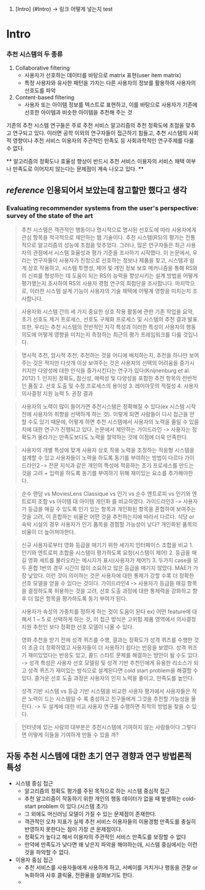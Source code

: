 
1. [Intro] (#Intro) -> 링크 어떻게 넣는지 test

# Intro

### 추천 시스템의 두 종류
1. Collaborative filtering
	 - 사용자가 선호하는 데이터를 바탕으로 matrix 표현(user item matrix)
	 - 특정 사용자와 유사한 패턴을 가지는 다른 사용자의 정보를 활용하여 사용자의 선호도를 파악
2. Content-based filtering
	- 사용자 또는 아이템 정보를 텍스트로 표현하고, 이를 바탕으로 사용자가 기존에 선호한 아이템과 비슷한 아이템을 추천해 주는 것 

기존의 추천 시스템 연구들은 주로 추천 서비스 알고리즘의 추천 정확도에 초점을 맞추고 연구되고 있다.
이러면 공학 이외의 연구자들이 접근하기 힘들고, 추천 시스템의 사회적 영향이나 추천 서비스 이용자의 주관적인 만족도 등 사회과학적인 연구주제를 다룰 수 없다.

** 알고리즘의 정확도나 효율성 향상이 반드시 추천 서비스 이용자의 서비스 채택 여부나 만족도로 이어지지 않는다는 문제점이 계속 나오고 있다. **

## *reference* 인용되어서 보았는데 참고할만 했다고 생각
### Evaluating recommender systems from the user's perspective: survey of the state of the art

> 추천 시스템은 객관적인 행동이나 명시적으로 명시된 선호도에 따라 사용자에게 관심 항목을 적극적으로 제안하는 웹 기술이다. 추천 시스템(RS)의 평가는 전통적으로 알고리즘의 성능에 초점을 맞추었다. 그러나, 많은 연구자들은 최근 사용자의 관점에서 시스템 효율성과 평가 기준을 조사하기 시작했다. 이 논문에서, 우리는 연구자들이 사용자가 진정으로 선호하는 정보나 제품을 찾고, 시스템과 쉽게 상호 작용하고, 시스템 투명성, 제어 및 개인 정보 보호 메커니즘을 통해 RS와의 신뢰를 형성하는 데 도움이 되는 RS의 능력을 향상시키는 설계 방법을 어떻게 평가했는지 조사하여 RS의 사용자 경험 연구의 최첨단을 조사합니다. 마지막으로, 이러한 시스템 설계 기능이 사용자의 기술 채택에 어떻게 영향을 미치는지 조사합니다.

> 사용자와 시스템 간의 세 가지 중요한 상호 작용 활동에 관한 기존 작업을 요약, 초기 선호도 제거 프로세스, 선호도 구체화 프로세스 및 시스템의 추천 결과 발표. 또한, 우리는 추천 시스템의 전반적인 지각 특성과 이러한 특성이 사용자의 행동 의도에 어떻게 영향을 미치는지 측정하는 최근의 평가 프레임워크를 다룰 것입니다. 	

> 명시적 추천, 암시적 추천, 추천하는 것을 어디에 배치하는지, 추천을 하나만 보여주는 것은 적지만 다섯개 이상 보여주는 것은 사용자의 선택의 어려움을 증가시키지만 다양성에 대한 인식을 증가시킨다는 연구가 있다(Knijnenburg et al. 2012) 1. 인지된 정확도, 참신성, 매력성 및 다양성을 포함한 추천 항목의 전반적인 품질 2. 선호 도출 및 수정 프로세스의 용이성 3. 레이아웃의 적절성 4. 사용자 의사결정 지원 능력 5. 권장 결과 

> 사용자의 노력이 많이 들어가면 추천시스템은 정확해질 수 있다(ex 시스템 시작 전에 사용자의 취향을 선택하게 하는 것). 이렇게 되면 사람들이 다시 접근을 안할 수도 있기 때문에, 어떻게 하면 추천 시스템에서 사용자의 노력을 줄일 수 있을 지에 대한 연구가 진행되고 있다. 논문에서 제안하는 가이드라인 -> 사용자는 정확도가 올라가는 만족도보다도 노력을 절약하는 것에 이점에 더욱 만족한다.

> 사용자의 개별 특성에 맞게 사용자 상호 작용 노력을 조정하는 적응형 시스템을 설계할 수 있고 사용자들이 노력을 하도록 동기를 부여하는 방법이 다르다 가이드라인2 -> 전문 지식과 같은 개인의 특성에 적응하는 초기 프로세스를 만드는 것을 고려 + 입력을 하도록 동기를 부여하기 위해 재미있는 요소를 추가해야한다.

> 순수 랜덤 vs MoviesLens Classique vs 인기 vs 순수 엔트로피 vs 인기와 엔트로피 조합 vs 아이템 대 아이템 개인화 를 비교하였다. 가이드라인3 -> 사용자가 등급을 매길 수 있도록 인기 있는 항목과 개인화된 항목을 혼합하여 보여주는 것을 고려, 이 혼합하는 비율은 어떤 것을 추천하는지에 따라서 다르다. 식당 or 숙박 시설의 경우 사용자가 인기 품목을 경험할 가능성이 낮다? 개인화된 품목의 비율이 더 높아져야한다.

> 신규 사용자로부터 영화 등급을 매기기 위한 세가지 인터페이스 조합을 비교 1. 인기와 엔트로피 조합을 시스템이 평가하도록 요청(시스템이 제어) 2. 등급을 매길 영화 세트를 불러오라는 메시지가 표시(사용자가 제어?) 3. 두가지 case을 모두 혼합 1번의 경우 시간이 많이 소요하고 많은 등급을 매기지 않았다. MAE가 가장 낮았다. 이런 것이 의미하는 것은 사용자에 대한 통제가 강할 수록 더 정확한 선호 모델을 얻을 수 있다는 것이다. 가이드라인4 -> 사용자가 등급을 매길 항목을 결정하도록 허용하는 것을 고려, 선호 도출 과정에 대한 통제력을 강화하고 향후 더 많은 항목을 평가하도록 동기 부여가 된다.

> 사용자가 속성의 가중치를 정하게 하는 것이 도움이 된다 ex) 어떤 feature에 대해서 1 ~ 5 로 선택하게 하는 것, 이 접근 방식은 고위험 제품 영역에서 의사결정 지원 추천인 보다 정확한 선호 모델이 나올 수 있다.

> 영화 추천을 받기 전에 성격 퀴즈를 수행, 결과는 정확도가 성격 퀴즈를 수행한 것이 조금 더 정확하였고 사용자들이 더 사용하기 쉽다는 반응을 보였다. 성격 퀴즈가 재미있었다는 반응도 있고, 콜드 스타트 문제를 해결하는 방안이 될 수도 있다. -> 성격 특성은 사용자 선호 모델링 및 성격 기반 추천인에게 유용한 리소스가 되고 성격 퀴즈가 재미있는 방식으로 설계된다면 cold start problem을 해결할 수 있다. 즐거운 선호 도출 과정은 사용자의 인지 노력을 줄이고, 만족도를 높인다. 

> 성격 기반 시스템 vs 등급 기반 시스템을 비교한 사용자 평가에서 사용자들은 적은 노력이 드는 시스템일 수 록 충성하고 친구들에게 그것을 추천할 가능성을 올린다. -> 두 설계에 대한 비교 사용자 연구를 수행하면 최적의 방법을 찾을 수 있다.

> 인터넷에 있는 사람의 대부분은 추천시스템에 기여하지 않는 사람들이다 그렇다면 어떻게 이들을 기여하게 만들 수 있을 까?



## 자동 추천 시스템에 대한 초기 연구 경향과 연구 방법론적 특성

+ 시스템 중심 접근
	+ 알고리즘의 정확도 평가를 주된 목적으로 하는 시스템 중심적 접근
	+ 추천 알고리즘이 작동하기 위한 개인의 행동 데이터가 없을 때 발생하는 cold-start problem 이 있다.(시스템 초기)
	+ 그 외에도 머신러닝 모델이 가질 수 있는 문제점이 존재한다. 
	+ 객관적인 오차 지표가 실제 추천 서비스 이용자들의 이용경험 만족도를 충실히 반영하지 못한다는 점이 가장 큰 문제점이다.
	+ 정확도가 높다고 해서 이용자의 주관적인 서비스 만족도를 보장할 수 없다
	+ 만약에 만족도가 낮다면 왜 낮은지 파악을 해야하는데, 시스템 중심에서는 이런 것을 파악할 수 없다.
+ 이용자 중심 접근
	+ 추천 서비스를 사용자들에게 사용하게 하고, 서베이를 거치거나 행동을 관찰 or 녹화하여 사후 클릭율, 전환율을 살펴보기도 한다.
	+ 